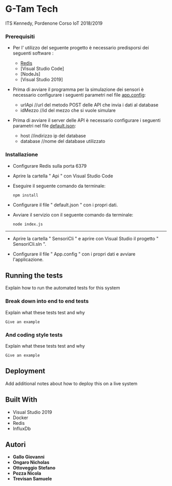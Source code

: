 # G-Tam Tech

ITS Kennedy, Pordenone
Corso IoT 2018/2019

### Prerequisiti

- Per l' utilizzo del seguente progetto è necessario predisporsi dei seguenti software :
    - [Redis](https://redis.io/)
    - [Visual Studio Code]
    - [NodeJs]
    - [Visual Studio 2019]
    
- Prima di avviare il programma per la simulazione dei sensori è necessario configurare i seguenti parametri nel file [app.config](Autobus/app.config):
  - urlApi //url del metodo POST delle API che invia i dati al database
  - idMezzo //id del mezzo che si vuole simulare
  
- Prima di avviare il server delle API è necessario configurare i seguenti parametri nel file [default.json](Api/config/default.json):
  - host //indirizzo ip del database
  - database //nome del database utilizzato

### Installazione

* Configurare Redis sulla porta 6379

* Aprire la cartella " Api " con Visual Studio Code

* Eseguire il seguente comando da terminale:
  ```
  npm install
  ```
* Configurare il file " default.json " con i propri dati.
  
* Avviare il servizio con il seguente comando da terminale:
  ```
  node index.js
  ```
----------------------------------------------------------------------------------------------------------------------------------------
  
* Aprire la cartella " SensoriCli " e aprire con Visual Studio il progetto " SensoriCli.sln ".

* Configurare il file " App.config " con i propri dati e avviare l'applicazione.


## Running the tests

Explain how to run the automated tests for this system

### Break down into end to end tests

Explain what these tests test and why

```
Give an example
```

### And coding style tests

Explain what these tests test and why

```
Give an example
```

## Deployment

Add additional notes about how to deploy this on a live system

## Built With

* Visual Studio 2019
* Docker
* Redis
* InfluxDb

## Autori

* **Gallo Giovanni** 
* **Ongaro Nicholas** 
* **Ottoveggio Stefano** 
* **Pozza Nicola**
* **Trevisan Samuele**


